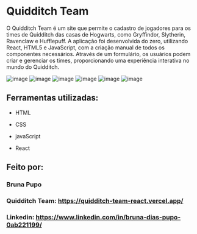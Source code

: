 # Quidditch Team

O Quidditch Team é um site que permite o cadastro de jogadores para os times de Quidditch das casas de Hogwarts, como Gryffindor, Slytherin, Ravenclaw e Hufflepuff. A aplicação foi desenvolvida do zero, utilizando React, HTML5 e JavaScript, com a criação manual de todos os componentes necessários. Através de um formulário, os usuários podem criar e gerenciar os times, proporcionando uma experiência interativa no mundo do Quidditch.

![image](https://github.com/Brunapupo/quidditch-team-react/assets/112135250/483ace40-edf7-4c57-8490-05d182d6f77c)
![image](https://github.com/Brunapupo/quidditch-team-react/assets/112135250/41611976-7857-46e7-b7be-df6a8a6b6b1f)
![image](https://github.com/Brunapupo/quidditch-team-react/assets/112135250/d66c2e4b-59cc-4b6d-84af-d66d46507a2c)
![image](https://github.com/Brunapupo/quidditch-team-react/assets/112135250/ae8eb51a-dbc1-4667-b159-e324a42e427a)
![image](https://github.com/Brunapupo/quidditch-team-react/assets/112135250/fd127622-fe92-422f-bc92-5a73ad414760)
![image](https://github.com/Brunapupo/quidditch-team-react/assets/112135250/283baca7-d6d3-4a73-8029-62d97f90a63e)

## Ferramentas utilizadas:

* HTML

* CSS

* javaScript

* React

## Feito por:
### Bruna Pupo
### Quidditch Team: https://quidditch-team-react.vercel.app/
### Linkedin: https://www.linkedin.com/in/bruna-dias-pupo-0ab221199/










